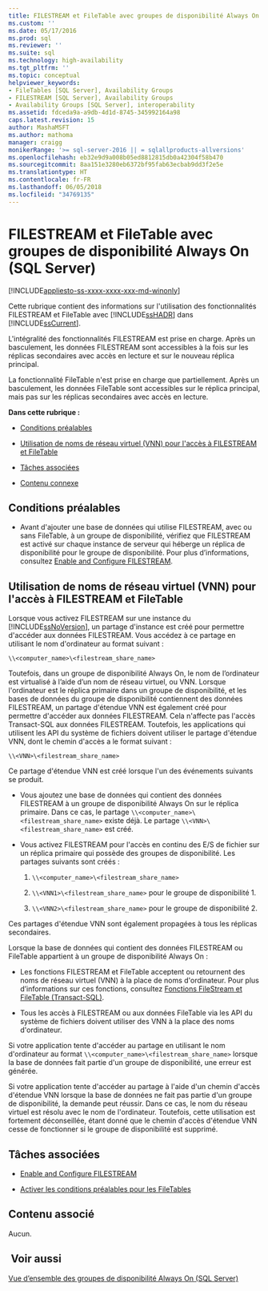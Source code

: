 ```yaml
---
title: FILESTREAM et FileTable avec groupes de disponibilité Always On (SQL Server) | Microsoft Docs
ms.custom: ''
ms.date: 05/17/2016
ms.prod: sql
ms.reviewer: ''
ms.suite: sql
ms.technology: high-availability
ms.tgt_pltfrm: ''
ms.topic: conceptual
helpviewer_keywords:
- FileTables [SQL Server], Availability Groups
- FILESTREAM [SQL Server], Availability Groups
- Availability Groups [SQL Server], interoperability
ms.assetid: fdceda9a-a9db-4d1d-8745-345992164a98
caps.latest.revision: 15
author: MashaMSFT
ms.author: mathoma
manager: craigg
monikerRange: '>= sql-server-2016 || = sqlallproducts-allversions'
ms.openlocfilehash: eb32e9d9a008b05ed8812815db0a42304f58b470
ms.sourcegitcommit: 8aa151e3280eb6372bf95fab63ecbab9dd3f2e5e
ms.translationtype: HT
ms.contentlocale: fr-FR
ms.lasthandoff: 06/05/2018
ms.locfileid: "34769135"
---
```

# <a name="filestream-and-filetable-with-always-on-availability-groups-sql-server"></a>FILESTREAM et FileTable avec groupes de disponibilité Always On (SQL Server)

[!INCLUDE[appliesto-ss-xxxx-xxxx-xxx-md-winonly](../../../includes/appliesto-ss-xxxx-xxxx-xxx-md-winonly.md)]

  Cette rubrique contient des informations sur l'utilisation des fonctionnalités FILESTREAM et FileTable avec [!INCLUDE[ssHADR](../../../includes/sshadr-md.md)] dans [!INCLUDE[ssCurrent](../../../includes/sscurrent-md.md)].  
  
 L'intégralité des fonctionnalités FILESTREAM est prise en charge. Après un basculement, les données FILESTREAM sont accessibles à la fois sur les réplicas secondaires avec accès en lecture et sur le nouveau réplica principal.  
  
 La fonctionnalité FileTable n'est prise en charge que partiellement. Après un basculement, les données FileTable sont accessibles sur le réplica principal, mais pas sur les réplicas secondaires avec accès en lecture.  
  
 **Dans cette rubrique :**  
  
-   [Conditions préalables](#Prerequisites)  
  
-   [Utilisation de noms de réseau virtuel (VNN) pour l'accès à FILESTREAM et FileTable](#vnn)  
  
-   [Tâches associées](#RelatedTasks)  
  
-   [Contenu connexe](#RelatedContent)  
  
##  <a name="Prerequisites"></a> Conditions préalables  
  
-   Avant d'ajouter une base de données qui utilise FILESTREAM, avec ou sans FileTable, à un groupe de disponibilité, vérifiez que FILESTREAM est activé sur chaque instance de serveur qui héberge un réplica de disponibilité pour le groupe de disponibilité. Pour plus d’informations, consultez [Enable and Configure FILESTREAM](../../../relational-databases/blob/enable-and-configure-filestream.md).  
  
##  <a name="vnn"></a> Utilisation de noms de réseau virtuel (VNN) pour l'accès à FILESTREAM et FileTable  
 Lorsque vous activez FILESTREAM sur une instance du [!INCLUDE[ssNoVersion](../../../includes/ssnoversion-md.md)], un partage d'instance est créé pour permettre d'accéder aux données FILESTREAM. Vous accédez à ce partage en utilisant le nom d'ordinateur au format suivant :  
  
 `\\<computer_name>\<filestream_share_name>`  
  
 Toutefois, dans un groupe de disponibilité Always On, le nom de l’ordinateur est virtualisé à l’aide d’un nom de réseau virtuel, ou VNN. Lorsque l'ordinateur est le réplica primaire dans un groupe de disponibilité, et les bases de données du groupe de disponibilité contiennent des données FILESTREAM, un partage d'étendue VNN est également créé pour permettre d'accéder aux données FILESTREAM. Cela n'affecte pas l'accès Transact-SQL aux données FILESTREAM. Toutefois, les applications qui utilisent les API du système de fichiers doivent utiliser le partage d'étendue VNN, dont le chemin d'accès a le format suivant :  
  
 `\\<VNN>\<filestream_share_name>`  
  
 Ce partage d'étendue VNN est créé lorsque l'un des événements suivants se produit.  
  
-   Vous ajoutez une base de données qui contient des données FILESTREAM à un groupe de disponibilité Always On sur le réplica primaire. Dans ce cas, le partage `\\<computer_name>\<filestream_share_name>` existe déjà. Le partage `\\<VNN>\<filestream_share_name>` est créé.  
  
-   Vous activez FILESTREAM pour l'accès en continu des E/S de fichier sur un réplica primaire qui possède des groupes de disponibilité. Les partages suivants sont créés :  
  
    1.  `\\<computer_name>\<filestream_share_name>`  
  
    2.  `\\<VNN1>\<filestream_share_name>` pour le groupe de disponibilité 1.  
  
    3.  `\\<VNN2>\<filestream_share_name>` pour le groupe de disponibilité 2.  
  
 Ces partages d'étendue VNN sont également propagées à tous les réplicas secondaires.  
  
 Lorsque la base de données qui contient des données FILESTREAM ou FileTable appartient à un groupe de disponibilité Always On :  
  
-   Les fonctions FILESTREAM et FileTable acceptent ou retournent des noms de réseau virtuel (VNN) à la place de noms d'ordinateur. Pour plus d’informations sur ces fonctions, consultez [Fonctions FileStream et FileTable &#40;Transact-SQL&#41;](../../../relational-databases/system-functions/filestream-and-filetable-functions-transact-sql.md).  
  
-   Tous les accès à FILESTREAM ou aux données FileTable via les API du système de fichiers doivent utiliser des VNN à la place des noms d'ordinateur.  
  
 Si votre application tente d'accéder au partage en utilisant le nom d'ordinateur au format `\\<computer_name>\<filestream_share_name>` lorsque la base de données fait partie d'un groupe de disponibilité, une erreur est générée.  
  
 Si votre application tente d'accéder au partage à l'aide d'un chemin d'accès d'étendue VNN lorsque la base de données ne fait pas partie d'un groupe de disponibilité, la demande peut réussir. Dans ce cas, le nom du réseau virtuel est résolu avec le nom de l'ordinateur. Toutefois, cette utilisation est fortement déconseillée, étant donné que le chemin d'accès d'étendue VNN cesse de fonctionner si le groupe de disponibilité est supprimé.  
  
##  <a name="RelatedTasks"></a> Tâches associées  
  
-   [Enable and Configure FILESTREAM](../../../relational-databases/blob/enable-and-configure-filestream.md)  
  
-   [Activer les conditions préalables pour les FileTables](../../../relational-databases/blob/enable-the-prerequisites-for-filetable.md)  
  
##  <a name="RelatedContent"></a> Contenu associé  
 Aucun.  
  
## <a name="see-also"></a> Voir aussi  
 [Vue d’ensemble des groupes de disponibilité Always On &#40;SQL Server&#41;](../../../database-engine/availability-groups/windows/overview-of-always-on-availability-groups-sql-server.md)  
  
  
